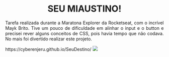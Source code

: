 <h1 align="center"> SEU MIAUSTINO!</h1>
<p align="justify"> Tarefa realizada durante a Maratona Explorer da Rocketseat, com o incrível Mayk Brito. Tive um pouco de dificuldade em alinhar o input e o button e precisei rever alguns conceitos de CSS, pois havia tempo que não codava. No mais foi divertido realizar este projeto. </p>
https://cyberenjeru.github.io/SeuDestino/
<img src="https://user-images.githubusercontent.com/92412281/173210195-d43baf95-88cb-48b5-adc8-9c2f55ed74de.png">
